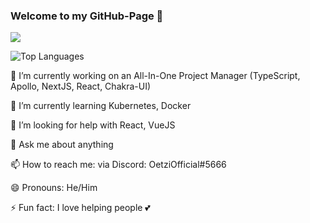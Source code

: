 ### Welcome to my GitHub-Page 👋

![](https://github-readme-stats.vercel.app/api?username=oezguerisbert&show_icons=true&theme=dark)

![Top Languages](https://github-readme-stats.vercel.app/api/top-langs/?username=oezguerisbert&theme=dark)

🔭 I’m currently working on an All-In-One Project Manager (TypeScript, Apollo, NextJS, React, Chakra-UI)

🌱 I’m currently learning Kubernetes, Docker

🤔 I’m looking for help with React, VueJS

💬 Ask me about anything

📫 How to reach me: via Discord: OetziOfficial#5666

😄 Pronouns: He/Him

⚡ Fun fact: I love helping people 💕
